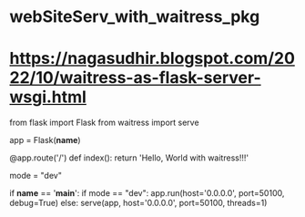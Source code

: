 # webSiteServ_with_waitress_pkg
# https://nagasudhir.blogspot.com/2022/10/waitress-as-flask-server-wsgi.html
from flask import Flask
from waitress import serve

app = Flask(__name__)

@app.route('/')
def index():
    return 'Hello, World with waitress!!!'

mode = "dev"

if __name__ == '__main__':
    if mode == "dev":
        app.run(host='0.0.0.0', port=50100, debug=True)
    else:
        serve(app, host='0.0.0.0', port=50100, threads=1)
